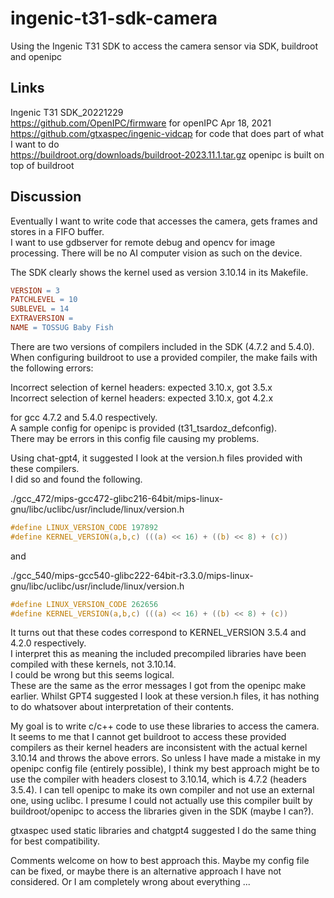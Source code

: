 # ingenic-t31-sdk-camera
Using the Ingenic T31 SDK to access the camera sensor via SDK, buildroot and openipc  

<!--
I am a jack-of-all-trades engineer with more than 30 years of experience. Most of this is in hardware and firmware design 
of microcontroller based devices. Extensive background in Python, c (not recent) and Matlab. More recently, computer vision 
and limited embedded Linux. I use chat-gpt4 extensively. I find it extremely helpful for new areas I have limited experience 
in (eg. Linux, c++) but less useful as my knowledge increases in a given field.  
-->

## Links  
Ingenic T31 SDK_20221229  
https://github.com/OpenIPC/firmware for openIPC Apr 18, 2021  
https://github.com/gtxaspec/ingenic-vidcap for code that does part of what I want to do  
https://buildroot.org/downloads/buildroot-2023.11.1.tar.gz openipc is built on top of buildroot  

## Discussion
Eventually I want to write code that accesses the camera, gets frames and stores in a FIFO buffer.  
I want to use gdbserver for remote debug and opencv for image processing. There will be no AI computer vision as such on the device.  

The SDK clearly shows the kernel used as version 3.10.14 in its Makefile.

``` makefile
VERSION = 3
PATCHLEVEL = 10
SUBLEVEL = 14
EXTRAVERSION =
NAME = TOSSUG Baby Fish
```

There are two versions of compilers included in the SDK (4.7.2 and 5.4.0).  
When configuring buildroot to use a provided compiler, the make fails with the following errors:  

Incorrect selection of kernel headers: expected 3.10.x, got 3.5.x  
Incorrect selection of kernel headers: expected 3.10.x, got 4.2.x  

for gcc 4.7.2 and 5.4.0 respectively.  
A sample config for openipc is provided (t31_tsardoz_defconfig).  
There may be errors in this config file causing my problems.  

Using chat-gpt4, it suggested I look at the version.h files provided with these compilers.  
I did so and found the following.  

./gcc_472/mips-gcc472-glibc216-64bit/mips-linux-gnu/libc/uclibc/usr/include/linux/version.h  
```.h
#define LINUX_VERSION_CODE 197892
#define KERNEL_VERSION(a,b,c) (((a) << 16) + ((b) << 8) + (c))
```
and  

./gcc_540/mips-gcc540-glibc222-64bit-r3.3.0/mips-linux-gnu/libc/uclibc/usr/include/linux/version.h

```.h
#define LINUX_VERSION_CODE 262656
#define KERNEL_VERSION(a,b,c) (((a) << 16) + ((b) << 8) + (c))
```

It turns out that these codes correspond to KERNEL_VERSION 3.5.4 and 4.2.0 respectively.  
I interpret this as meaning the included precompiled libraries have been compiled with these kernels, not 3.10.14.  
I could be wrong but this seems logical.  
These are the same as the error messages I got from the openipc make earlier.
Whilst GPT4 suggested I look at these version.h files, it has nothing to do whatsover about interpretation of their contents.  

My goal is to write c/c++ code to use these libraries to access the camera.  
It seems to me that I cannot get buildroot to access these provided compilers as their kernel headers are inconsistent with the actual kernel 3.10.14 and throws the above errors. 
So unless I have made a mistake in my openipc config file (entirely possible), I think my best approach might be to use the compiler with headers closest 
to 3.10.14, which is 4.7.2 (headers 3.5.4). I can tell openipc to make its own compiler and not use an external one, using uclibc. I presume I could not actually use this compiler built by buildroot/openipc to access the libraries given in the SDK (maybe I can?).  

gtxaspec used static libraries and chatgpt4 suggested I do the same thing for best compatibility.  

Comments welcome on how to best approach this. Maybe my config file can be fixed, or maybe there is an alternative approach I have not considered. Or I am completely wrong about everything ...  

